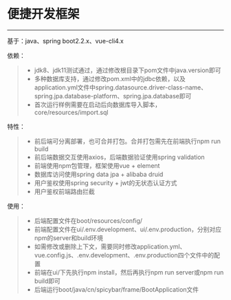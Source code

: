# 便捷开发框架

------

基于：java、spring boot2.2.x、vue-cli4.x

依赖：
> * jdk8、jdk11测试通过，通过修改根目录下pom文件中java.version即可
> * 多种数据库支持，通过修改pom.xml中的jdbc依赖，以及application.yml文件中spring.datasource.driver-class-name、spring.jpa.database-platform、spring.jpa.database即可
> * 首次运行样例需要在启动后向数据库导入脚本，core/resources/import.sql

特性：
> * 前后端可分离部署，也可合并打包。合并打包需先在前端执行npm run build
> * 前后端数据交互使用axios，后端数据验证使用spring validation
> * 前端使用npm包管理，框架使用vue + element
> * 数据库访问使用spring data jpa + alibaba druid
> * 用户鉴权使用spring security + jwt的无状态认证方式
> * 用户鉴权前端路由拦截

使用：
> * 后端配置文件在boot/resources/config/
> * 前端配置文件在ui/.env.development、ui/.env.production，分别对应npm的server和build环境
> * 如需修改或删除上下文，需要同时修改application.yml、vue.config.js、.env.development、.env.production四个文件中的配置
> * 前端在ui/下先执行npm install，然后再执行npm run server或npm run build即可
> * 后端运行boot/java/cn/spicybar/frame/BootApplication文件
